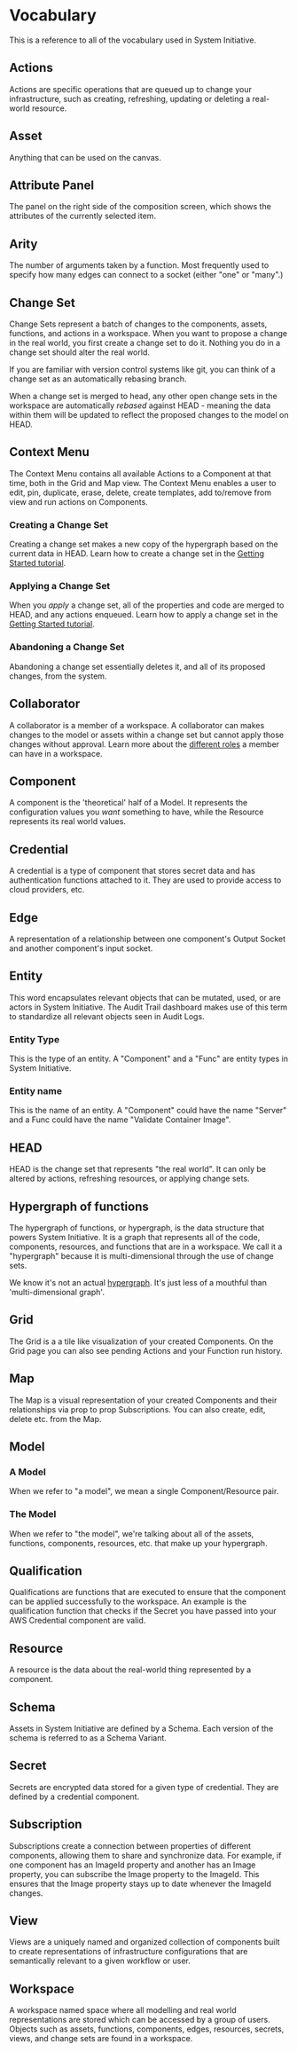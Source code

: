 # Vocabulary

This is a reference to all of the vocabulary used in System Initiative.

## Actions

Actions are specific operations that are queued up to change your infrastructure, such as creating, refreshing, updating or deleting a real-world resource.

## Asset

Anything that can be used on the canvas.

## Attribute Panel

The panel on the right side of the composition screen, which shows the
attributes of the currently selected item.

## Arity

The number of arguments taken by a function. Most frequently used to specify how
many edges can connect to a socket (either "one" or "many".)

## Change Set

Change Sets represent a batch of changes to the components, assets, functions,
and actions in a workspace. When you want to propose a change in the real world,
you first create a change set to do it. Nothing you do in a change set should
alter the real world.

If you are familiar with version control systems like git, you can think of a
change set as an automatically rebasing branch.

When a change set is merged to head, any other open change sets in the workspace
are automatically _rebased_ against HEAD - meaning the data within them will be
updated to reflect the proposed changes to the model on HEAD.

## Context Menu

The Context Menu contains all available Actions to a Component at that time, both in the Grid and Map view. The Context Menu enables a user to edit, pin, duplicate, erase, delete, create templates, add to/remove from view and run actions on Components.

### Creating a Change Set

Creating a change set makes a new copy of the hypergraph based on the current
data in HEAD. Learn how to create a change set in the
[Getting Started tutorial](/tutorials/getting-started).

### Applying a Change Set

When you _apply_ a change set, all of the properties and code are merged to
HEAD, and any actions enqueued. Learn how to apply a change set in the
[Getting Started tutorial](/tutorials/getting-started).

### Abandoning a Change Set

Abandoning a change set essentially deletes it, and all of its proposed changes,
from the system.

## Collaborator

A collaborator is a member of a workspace. A collaborator can makes changes to
the model or assets within a change set but cannot apply those changes without
approval. Learn more about the [different roles](/reference/authorization-roles)
a member can have in a workspace.

## Component

A component is the 'theoretical' half of a Model. It represents the
configuration values you _want_ something to have, while the Resource represents
its real world values.

## Credential

A credential is a type of component that stores secret data and has
authentication functions attached to it. They are used to provide access to
cloud providers, etc.

## Edge

A representation of a relationship between one component's Output Socket and
another component's input socket.

## Entity

This word encapsulates relevant objects that can be mutated, used, or are actors in System Initiative.
The Audit Trail dashboard makes use of this term to standardize all relevant objects seen in Audit Logs.

### Entity Type

This is the type of an entity. A "Component" and a "Func" are entity types in System Initiative.

### Entity name

This is the name of an entity. A "Component" could have the name "Server" and a Func could have the name "Validate Container Image".

## HEAD

HEAD is the change set that represents "the real world". It can only be altered
by actions, refreshing resources, or applying change sets.

## Hypergraph of functions

The hypergraph of functions, or hypergraph, is the data structure that powers
System Initiative. It is a graph that represents all of the code, components,
resources, and functions that are in a workspace. We call it a "hypergraph"
because it is multi-dimensional through the use of change sets.

We know it's not an actual
[hypergraph](https://en.wikipedia.org/wiki/Hypergraph). It's just less of a
mouthful than 'multi-dimensional graph'.

## Grid

The Grid is a a tile like visualization of your created Components. On the Grid page you can also see pending Actions and your Function run history.

## Map

The Map is a visual representation of your created Components and their relationships via prop to prop Subscriptions. You can also create, edit, delete etc. from the Map.

## Model

### A Model

When we refer to "a model", we mean a single Component/Resource pair.

### The Model

When we refer to "the model", we're talking about all of the assets, functions,
components, resources, etc. that make up your hypergraph.

## Qualification

Qualifications are functions that are executed to ensure that the component can
be applied successfully to the workspace. An example is the qualification
function that checks if the Secret you have passed into your AWS Credential
component are valid.

## Resource

A resource is the data about the real-world thing represented by a component.

## Schema

Assets in System Initiative are defined by a Schema. Each version of the schema
is referred to as a Schema Variant.

## Secret

Secrets are encrypted data stored for a given type of credential. They are
defined by a credential component.

## Subscription

Subscriptions create a connection between properties of different components, allowing them to share and synchronize data. For example, if one component has an ImageId property and another has an Image property, you can subscribe the Image property to the ImageId. This ensures that the Image property stays up to date whenever the ImageId changes.

## View

Views are a uniquely named and organized collection of components built to create
representations of infrastructure configurations that are semantically relevant
to a given workflow or user.

## Workspace

A workspace named space where all modelling and real world representations are
stored which can be accessed by a group of users. Objects such as assets,
functions, components, edges, resources, secrets, views, and change sets are
found in a workspace.
